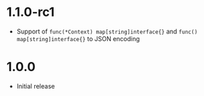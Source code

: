 # 1.1.0-rc1
- Support of `func(*Context) map[string]interface{}` and `func() map[string]interface{}` to JSON encoding

# 1.0.0
- Initial release
